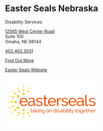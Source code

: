 # Easter Seals Nebraska

Disability Services

[12565 West Center Road](https://www.google.com/maps/place/Easterseals+Nebraska/@41.2336197,-96.1103147,17z/data=!4m6!3m5!1s0x8793f3a9fdd357ef:0x825b9a2f779e0de9!8m2!3d41.2336189!4d-96.1103194!16s%2Fg%2F1262n8nc7!5m1!1e1?entry=ttu&g_ep=EgoyMDI1MDMzMS4wIKXMDSoASAFQAw%3D%3D)  
Suite 100  
Omaha, NE 68144

[402.462.3031](tel:4024623031)

[Find Out More](?tab=modules&module=extra-resources/Easter-Seals-Extra-Info.md)

[Easter Seals Website](http://www.easterseals.com)

![picture](./markdown/resources/images/easterSeals.jpg)

